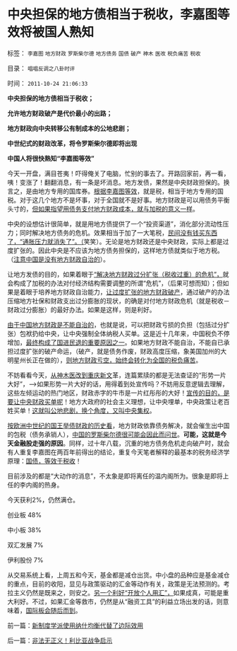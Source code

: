 # 中央担保的地方债相当于税收，李嘉图等效将被国人熟知

标签： `李嘉图` `地方财政` `罗斯柴尔德` `地方债务` `国债` `破产` `神木` `医改` `税负痛苦` `税收` 

目录： `唱唱反调之八卦时评`

时间： `2011-10-24 21:06:33`

**中央担保的地方债相当于税收；**

**允许地方财政破产是代价最小的出路；**

**地方财政向中央转移公有制成本的公地悲剧；**

**中世纪式的财政改革，将令罗斯柴尔德即将出现**

**中国人将很快熟知“李嘉图等效”**

今天一开盘，满目苍夷！吓得俺关了电脑，忙别的事去了。开路回家前，再一看，咦！变涨了！翻翻消息，有一条是坏消息。地方发债，果然是中央财政担保的。换言之，是由地方专用的国库券。[根据李嘉图等效](../../../2011/10/12/李嘉图等效（国债＝税收）的实物税，古钱，国家征用，暴力拆迁.md)，就是税，相当于地方专用的国税。对于这几个地方不是坏事，对于全国就不是好事。地方财政是可以用债务平衡头寸的，[但如果指望用债务支付地方财政成本，就与加税的意义一样](../../../2011/10/12/李嘉图等效“国债＝税收”是起码的民主常识；.md)。

中央的设想估计很简单，就是用地方债提供了一个“投资渠道”，消化部分流动性压力；同时解决地方债务的危机。效果相当于加了一大笔税，[民间没有钱买东西了，“通胀压力就消失了”。（](../../../2007/8/30/中国股市不是资源配置优化器，是一个货币回笼机.md)笑笑）。无论是地方财政还是中央财政，实际上都是过度扩张的。因此中央是不应该为地方债务担保的，这样地方债就类似于地方税。（[注意中国是没有地方财政自治的](../../../2007/11/17/地方财政危机催生苛政？.md)）。

让地方发债的目的，如果着眼于[“解决地方财政过分扩张（税收过重）的危机”，](../../../2009/2/13/财政和金融双料危机共振.md)就会构成了加税的办法对付经济结构需要调整的所谓“危机”，（后果可想而知）；但如果是着眼于培养地方财政自治能力，[让过度扩张的地方财政破产](../../../2010/11/25/民主就是行省制度向地方市政转变.md)，通过破产的办法压缩地方社保和财政支出过分膨胀的现状，的确是对付地方财政危机（就是税收－财政过分膨胀）的最好办法。如果是这样，则是利好。

[由于中国地方财政是不能自治的](../../../2009/9/1/为什么地方财政社会保障排外是理所当然的.md)，也就是说，可以把财政亏损的负担（包括过分扩张）包袱扔给中央，让中央强制全体纳税人买单。这是近十几年来，中国税负不停增加，[最终构成了国进民退的重要原因之一](../../../2010/2/22/为什么三亚春节晒白肉成为时尚.md)。如果地方财政不能自治，不能自已承担过度扩张的破产命运，（破产，就是债务作废，财政高度压缩，象美国加州的大明星州长正在做的），[则地方财政亏空，始终会转化为全国的税负痛苦](../../../2010/10/2/税负轻还是重？纳税还是保护费？.md)。

不妨看看今天，[从神木医改到重庆新文](../../../2010/10/8/免去郭宝成党内外职务以示鼓励.md)革，连篇累牍的都是无法查证的“形势一片大好”，——>如果形势一片大好的话，用得着到处宣传吗？不妨用反意逻辑去理解，这些左倾运动的热门地区，财政赤字的牛市是一片红彤彤的大好！[宣传的目的，是要让中央财政买单呢](../../../2010/8/10/罗马公地悲剧和贵族特权，和国有资产流失.md)！地方大政府的社会主义理想，让中央埋单，中央政策让老百姓买单！[这就叫公地悲剧，换个角度，又叫中央集权](../../../2011/8/12/中国不是大国吗？.md)。

[按欧洲中世纪的国王举债财政的历史看](../../../2011/8/28/犹太人高利贷的主顾是谁？犹太人真的有钱吗？.md)，地方财政依靠债务解决，就会催生出中国的包税（债务承销人），[中国的罗斯柴尔德很可能会因此而问世](../../../2011/8/29/和珅！就是罗斯柴尔德！.md)。**可能，这就是今天金融股走强的原因**。同样，过十年八载，沉重的地方债务危机走向破产时，就会有人重复李嘉图在两百年前得出的结论，重复今天笔者解释的最基本的税务经济学原理：[国债，等效于税收](../../../2011/10/11/李嘉图等效，国债就是税收.md)！

目前涉及的都是“大动作的消息”，不太象是即将离任的温内阁所为。很象是即将上任的李内阁的热身。

今天获利2%，仍然满仓。

创业板 48%

中小板 38%

双汇发展 7%

伊利股份 7%

从交易系统上看，上周五和今天，基金都是减仓出货。中小盘的品种应是基金减仓的重点，目前的收阳，显见与政策驱动的汇金等动作有关，政策是无法预测的。考拉主义仍然是既来之，则安之。[另一个利好“开放个人用汇”，](../../../2011/8/12/只有人民币升值才符合中国利益！.md)如果成真，可能是重大利好。不过，如果汇金等救市，仍然是从“融资工具”的利益立场出发的话，则意味着，[国际板会随后而到](../../../2010/11/29/国际板是最具卖国潜力的选手.md)。



前一篇：[新制度学派使用纳什均衡代替了边际效用](../../../2011/10/24/新制度学派使用纳什均衡代替了边际效用.md)

后一篇：[非法无正义！利比亚战争启示](../../../2011/10/24/非法无正义！利比亚战争启示.md)